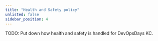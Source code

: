 ```yaml
---
title: "Health and Safety policy"
unlisted: false
sidebar_position: 4
---
```


TODO: Put down how health and safety is handled for DevOpsDays KC.